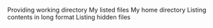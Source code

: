 Providing working directory
My listed files
My home directory
Listing contents in long format
Listing hidden files